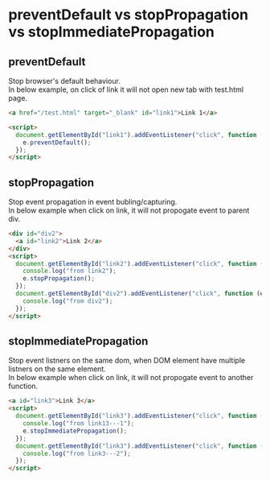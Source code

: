 # preventDefault vs stopPropagation vs stopImmediatePropagation

## preventDefault

Stop browser's default behaviour.  
In below example, on click of link it will not open new tab with test.html page.

```html
<a href="/test.html" target="_blank" id="link1">Link 1</a>

<script>
  document.getElementById("link1").addEventListener("click", function (e) {
    e.preventDefault();
  });
</script>
```

## stopPropagation

Stop event propagation in event bubling/capturing.  
In below example when click on link, it will not propogate event to parent div.

```html
<div id="div2">
  <a id="link2">Link 2</a>
</div>
<script>
  document.getElementById("link2").addEventListener("click", function (e) {
    console.log("from link2");
    e.stopPropagation();
  });
  document.getElementById("div2").addEventListener("click", function (e) {
    console.log("from div2");
  });
</script>
```

## stopImmediatePropagation

Stop event listners on the same dom, when DOM element have multiple listners on the same element.  
In below example when click on link, it will not propogate event to another function.

```html
<a id="link3">Link 3</a>
<script>
  document.getElementById("link3").addEventListener("click", function (e) {
    console.log("from link13---1");
    e.stopImmediatePropagation();
  });
  document.getElementById("link3").addEventListener("click", function (e) {
    console.log("from link3---2");
  });
</script>
```
